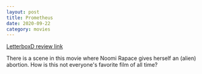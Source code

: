 ```yaml
---
layout: post
title: Prometheus
date: 2020-09-22
category: movies
---
```

 
[LetterboxD review link](https://letterboxd.com/samarthbhaskar/film/prometheus/)

There is a scene in this movie where Noomi Rapace gives herself an (alien) abortion. How is this not everyone's favorite film of all time?